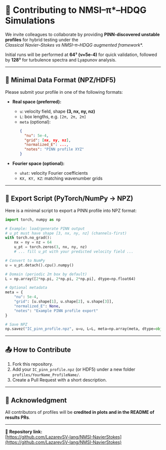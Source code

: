 # 🤝 Contributing to NMSI–π*–HDQG Simulations

We invite colleagues to collaborate by providing **PINN-discovered unstable profiles** for hybrid testing under the  
**Classical Navier–Stokes vs NMSI–π*–HDQG augmented framework**.

Initial runs will be performed at **64³ (ν≈5e-4)** for quick validation, followed by **128³** for turbulence spectra and Lyapunov analysis.

---

## 📌 Minimal Data Format (NPZ/HDF5)

Please submit your profile in one of the following formats:

- **Real space (preferred):**
  - `u`: velocity field, shape **(3, nx, ny, nz)**
  - `L`: box lengths, e.g. `[2π, 2π, 2π]`
  - `meta` (optional):  
    ```json
    {
      "nu": 5e-4,
      "grid": [nx, ny, nz],
      "normalized_E": ...,
      "notes": "PINN profile XYZ"
    }
    ```

- **Fourier space (optional):**
  - `uhat`: velocity Fourier coefficients
  - `KX, KY, KZ`: matching wavenumber grids

---

## 🔬 Export Script (PyTorch/NumPy → NPZ)

Here is a minimal script to export a PINN profile into NPZ format:

```python
import torch, numpy as np

# Example: load/generate PINN output
# u_pt must have shape [3, nx, ny, nz] (channels-first)
with torch.no_grad():
    nx = ny = nz = 64
    u_pt = torch.zeros(3, nx, ny, nz)
    # ... fill u_pt with your predicted velocity field ...

# Convert to NumPy
u = u_pt.detach().cpu().numpy()

# Domain (periodic 2π box by default)
L = np.array([2*np.pi, 2*np.pi, 2*np.pi], dtype=np.float64)

# Optional metadata
meta = {
    "nu": 5e-4,
    "grid": [u.shape[1], u.shape[2], u.shape[3]],
    "normalized_E": None,
    "notes": "Example PINN profile export"
}

# Save NPZ
np.savez("IC_pinn_profile.npz", u=u, L=L, meta=np.array(meta, dtype=object))
```

---

## 📤 How to Contribute

1. Fork this repository.  
2. Add your `IC_pinn_profile.npz` (or HDF5) under a new folder `profiles/YourName_ProfileName/`.  
3. Create a Pull Request with a short description.  

---

## 📣 Acknowledgment

All contributors of profiles will be **credited in plots and in the README of results PRs**.

---

🔗 **Repository link:**  
[https://github.com/LazarevSV-lang/NMSI-NavierStokes](https://github.com/LazarevSV-lang/NMSI-NavierStokes)
